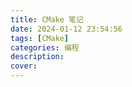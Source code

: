 ```yaml
---
title: CMake 笔记
date: 2024-01-12 23:54:56
tags: [CMake]
categories: 编程
description: 
cover:
---
```


